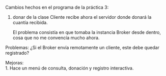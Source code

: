 Cambios hechos en el programa de la práctica 3:

1.	donar de la clase Cliente recibe ahora el servidor donde donará la cuantía
	recibida.

	El problema consistía en que tomaba la instancia Broker desde dentro, cosa que no me 
	convencía mucho ahora.
	
Problemas: ¿Si el Broker envía remotamente un cliente, este debe quedar registrado?

Mejoras:	
	1. Hace un menú de consulta, donación y registro interactiva.
